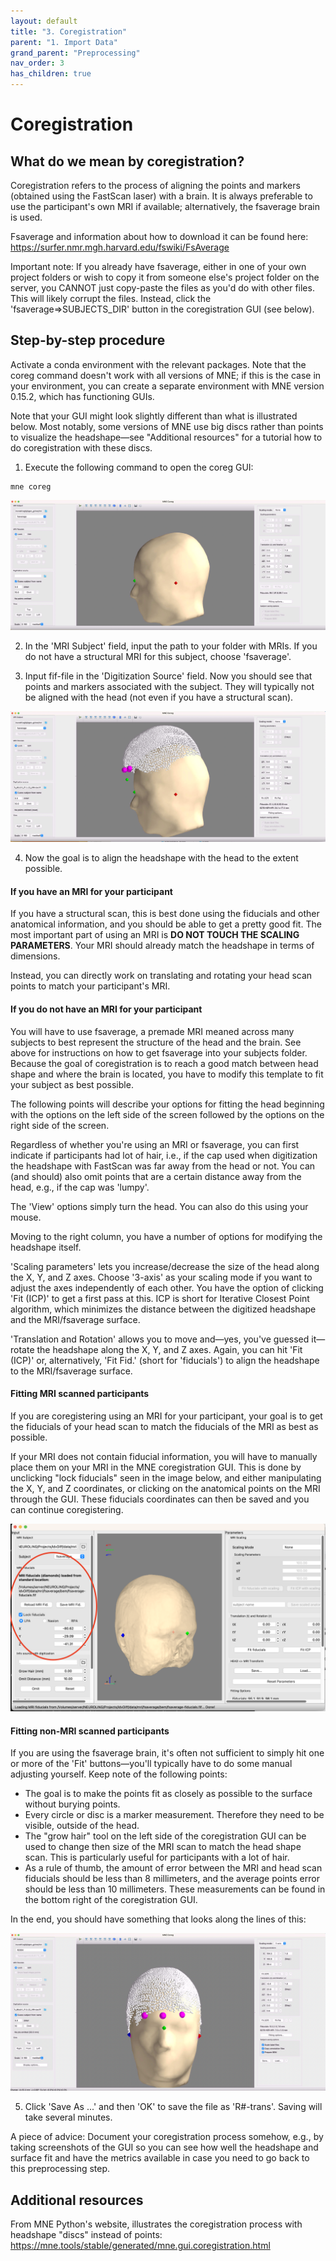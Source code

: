 ```yaml
---
layout: default
title: "3. Coregistration"
parent: "1. Import Data"
grand_parent: "Preprocessing"
nav_order: 3
has_children: true
---
```


# Coregistration

## What do we mean by coregistration?

Coregistration refers to the process of aligning the points and markers (obtained using the FastScan laser) with a brain. It is always preferable to use the participant's own MRI if available; alternatively, the fsaverage brain is used.

Fsaverage and information about how to download it can be found here: https://surfer.nmr.mgh.harvard.edu/fswiki/FsAverage

Important note: If you already have fsaverage, either in one of your own project folders or wish to copy it from someone else's project folder on the server, you CANNOT just copy-paste the files as you'd do with other files. This will likely corrupt the files. Instead, click the 'fsaverage=>SUBJECTS_DIR' button in the coregistration GUI (see below).

## Step-by-step procedure

Activate a conda environment with the relevant packages. Note that the coreg command doesn't work with all versions of MNE; if this is the case in your environment, you can create a separate environment with MNE version 0.15.2, which has functioning GUIs.

Note that your GUI might look slightly different than what is illustrated below. Most notably, some versions of MNE use big discs rather than points to visualize the headshape—see "Additional resources" for a tutorial how to do coregistration with these discs.

1. Execute the following command to open the coreg GUI:

```
mne coreg
```

![coreg_initial_gui](../../../images/coreg_initial_gui.png)

2. In the 'MRI Subject' field, input the path to your folder with MRIs. If you do not have a structural MRI for this subject, choose 'fsaverage'.

3. Input fif-file in the 'Digitization Source' field. Now you should see that points and markers  associated with the subject. They will typically not be aligned with the head (not even if you have a structural scan).

![coreg_wrong_placement](../../../images/coreg_wrong_placement.png)

4. Now the goal is to align the headshape with the head to the extent possible.

#### If you have an MRI for your participant

If you have a structural scan, this is best done using the fiducials and other anatomical information, and you should be able to get a pretty good fit. The most important part of using an MRI is **DO NOT TOUCH THE SCALING PARAMETERS**. Your MRI should already match the headshape in terms of dimensions.

Instead, you can directly work on translating and rotating your head scan points to match your participant's MRI.

#### If you do not have an MRI for your participant
You will have to use fsaverage, a premade MRI meaned across many subjects to best represent the structure of the head and the brain.  See above for instructions on how to get fsaverage into your subjects folder. Because the goal of coregistration is to reach a good match between head shape and where the brain is located, you have to modify this template to fit your subject as best possible.

The following points will describe your options for fitting the head beginning with the options on the left side of the screen followed by the options on the right side of the screen.

Regardless of whether you're using an MRI or fsaverage, you can first indicate if participants had lot of hair, i.e., if the cap used when digitization the headshape with FastScan was far away from the head or not. You can (and should) also omit points that are a certain distance away from the head, e.g., if the cap was 'lumpy'.

The 'View' options simply turn the head. You can also do this using your mouse.

Moving to the right column, you have a number of options for modifying the headshape itself.

'Scaling parameters' lets you increase/decrease the size of the head along the X, Y, and Z axes. Choose '3-axis' as your scaling mode if you want to adjust the axes independently of each other. You have the option of clicking 'Fit (ICP)' to get a first pass at this. ICP is short for Iterative Closest Point algorithm, which minimizes the distance between the digitized headshape and the MRI/fsaverage surface.

'Translation and Rotation' allows you to move and—yes, you've guessed it—rotate the headshape along the X, Y, and Z axes. Again, you can hit 'Fit (ICP)' or, alternatively, 'Fit Fid.' (short for 'fiducials') to align the headshape to the MRI/fsaverage surface.

#### Fitting MRI scanned participants
If you are coregistering using an MRI for your participant, your goal is to get the fiducials of your head scan to match the fiducials of the MRI as best as possible. 

If your MRI does not contain fiducial information, you will have to manually place them on your MRI in the MNE coregistration GUI. This is done by unclicking "lock fiducials" seen in the image below, and either manipulating the X, Y, and Z coordinates, or clicking on the anatomical points on the MRI through the GUI. These fiducials coordinates can then be saved and you can continue coregistering.

![coreg_fiducials](../../../images/ImportData/coregistration/fiducials_mne_coreg.png)

#### Fitting non-MRI scanned participants
If you are using the fsaverage brain, it's often not sufficient to simply hit one or more of the 'Fit' buttons—you'll typically have to do some manual adjusting yourself. 
Keep note of the following points:
- The goal is to make the points fit as closely as possible to the surface without burying points.
- Every circle or disc is a marker measurement. Therefore they need to be visible, outside of the head.
- The "grow hair" tool on the left side of the coregistration GUI can be used to change then size of the MRI scan to match the head shape scan. This is particularly useful for participants with a lot of hair.
- As a rule of thumb, the amount of error between the MRI and head scan fiducials should be less than 8 millimeters, and the average points error should be less than 10 millimeters. These measurements can be found in the bottom right of the coregistration GUI.

In the end, you should have something that looks along the lines of this:

![coreg_done](../../../images/coreg_done.png)

5. Click 'Save As ...' and then 'OK' to save the file as 'R#-trans'. Saving will take several minutes.

A piece of advice: Document your coregistration process somehow, e.g., by taking screenshots of the GUI so you can see how well the headshape and surface fit and have the metrics available in case you need to go back to this preprocessing step.

## Additional resources

From MNE Python's website, illustrates the coregistration process with headshape "discs" instead of points:
https://mne.tools/stable/generated/mne.gui.coregistration.html
